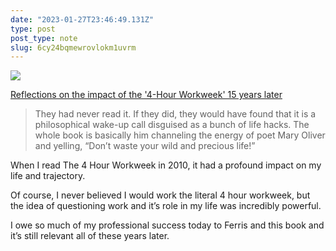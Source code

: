 ```yaml
---
date: "2023-01-27T23:46:49.131Z"
type: post 
post_type: note
slug: 6cy24bqmewrovlokm1uvrm
---
```

![](https://images.unsplash.com/photo-1501785888041-af3ef285b470?ixlib=rb-4.0.3&ixid=MnwxMjA3fDB8MHxwaG90by1wYWdlfHx8fGVufDB8fHx8&auto=format&fit=crop&w=1170&q=80)

[Reflections on the
impact of the '4-Hour
Workweek' 15 years later](https://every.to/p/the-great-contemplation)

> They had never read it. If they did, they would have found that it is a philosophical wake-up call disguised as a bunch of life hacks. The whole book is basically him channeling the energy of poet Mary Oliver and yelling, “Don’t waste your wild and precious life!” 

When I read The 4 Hour Workweek in 2010, it had a profound impact on my life and trajectory. 

Of course, I never believed I would work the literal 4 hour workweek, but the idea of questioning work and it’s role in my life was incredibly powerful. 

I owe so much of my professional success today to Ferris and this book and it’s still relevant all of these years later. 